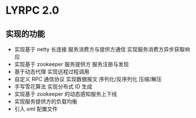 # LYRPC 2.0

## 实现的功能
- 实现基于 netty 长连接 服务消费方与提供方通信 实现服务消费方异步获取响应
- 实现基于 zookeeper 服务提供方 服务注册与发现
- 基于动态代理 实现远程过程调用
- 自定义 RPC 通信协议 实现数据报文 序列化/反序列化 压缩/解压
- 手写雪花算法 实现分布式 ID 生成
- 实现基于 zookeeper 的动态感知服务上下线
- 实现服务提供方的负载均衡
- 引入 xml 配置文件
